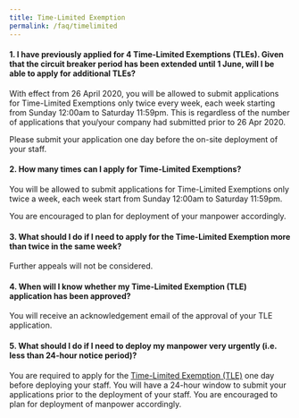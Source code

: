 ```yaml
---
title: Time-Limited Exemption
permalink: /faq/timelimited
---
```


#### **1. I have previously applied for 4 Time-Limited Exemptions (TLEs). Given that the circuit breaker period has been extended until 1 June, will I be able to apply for additional TLEs?**
With effect from 26 April 2020, you will be allowed to submit applications for Time-Limited Exemptions only twice every week, each week starting from Sunday 12:00am to Saturday 11:59pm. This is regardless of the number of applications that you/your company had submitted prior to 26 Apr 2020.

Please submit your application one day before the on-site deployment of your staff.

#### **2. How many times can I apply for Time-Limited Exemptions?**
You will be allowed to submit applications for Time-Limited Exemptions only twice a week, each week start from Sunday 12:00am to Saturday 11:59pm.

You are encouraged to plan for deployment of your manpower accordingly.

#### **3. What should I do if I need to apply for the Time-Limited Exemption more than twice in the same week?**
Further appeals will not be considered.

#### **4. When will I know whether my Time-Limited Exemption (TLE) application has been approved?**
You will receive an acknowledgement email of the approval of your TLE application.

#### **5. What should I do if I need to deploy my manpower very urgently (i.e. less than 24-hour notice period)?**
You are required to apply for the <a href="https://go.gov.sg/timelimitedexemption" target="_blank">Time-Limited Exemption (TLE)</a> one day before deploying your staff. You will have a 24-hour window to submit your applications prior to the deployment of your staff. You are encouraged to plan for deployment of manpower accordingly.
